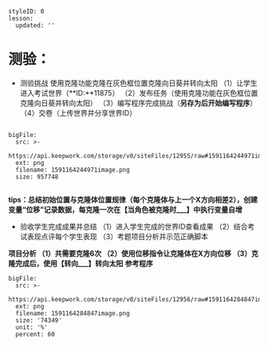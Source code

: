 <style>
  .markdown-body hr {
    height: 1px;
  }
</style>


```@Lesson
styleID: 0
lesson:
  updated: ''

```


# **测验：**
   
* 测验挑战
  使用克隆功能克隆在灰色框位置克隆向日葵并转向太阳
  （1）让学生进入考试世界（**ID:**11875）
  （2）发布任务（使用克隆功能在灰色框位置克隆向日葵并转向太阳）
  （3）编写程序完成挑战（**另存为后开始编写程序**）
  （4）交卷（上传世界并分享世界ID）
 
```@BigFile

bigFile:
  src: >-
    https://api.keepwork.com/storage/v0/siteFiles/12955/raw#1591164244971image.png
  ext: png
  filename: 1591164244971image.png
  size: 957748
          
```

   **tips：总结初始位置与克隆体位置规律（每个克隆体与上一个X方向相差2），创建变量“位移”记录数据，每克隆一次在【当角色被克隆时___】中执行变量自增**
* 验收学生完成成果并总结
  （1）进入学生完成的世界ID查看成果
  （2）结合考试表现点评每个学生表现
  （3）考题项目分析并示范正确脚本
  
 **项目分析
  （1）共需要克隆6次
  （2）使用位移指令让克隆体在X方向位移
  （3）克隆完成后，使用【转向___】转向太阳**
**参考程序**
 
```@BigFile
bigFile:
  src: >-
    https://api.keepwork.com/storage/v0/siteFiles/12956/raw#1591164284847image.png
  ext: png
  filename: 1591164284847image.png
  size: '74349'
  unit: '%'
  percent: 60

```
